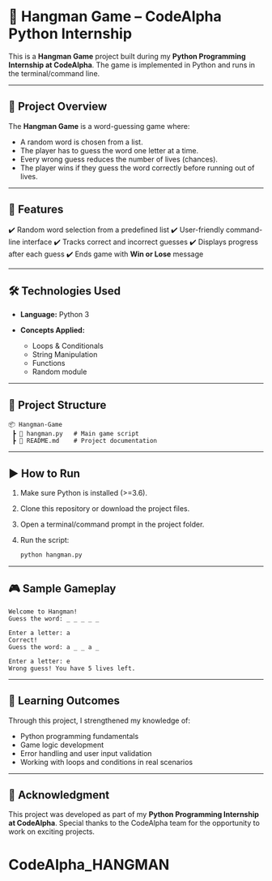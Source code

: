 # 🐍 Hangman Game – CodeAlpha Python Internship

This is a **Hangman Game** project built during my **Python Programming Internship at CodeAlpha**.
The game is implemented in Python and runs in the terminal/command line.

---

## 📌 Project Overview

The **Hangman Game** is a word-guessing game where:

* A random word is chosen from a list.
* The player has to guess the word one letter at a time.
* Every wrong guess reduces the number of lives (chances).
* The player wins if they guess the word correctly before running out of lives.

---

## 🚀 Features

✔️ Random word selection from a predefined list
✔️ User-friendly command-line interface
✔️ Tracks correct and incorrect guesses
✔️ Displays progress after each guess
✔️ Ends game with **Win or Lose** message

---

## 🛠️ Technologies Used

* **Language:** Python 3
* **Concepts Applied:**

  * Loops & Conditionals
  * String Manipulation
  * Functions
  * Random module

---

## 📂 Project Structure

```
📦 Hangman-Game
 ┣ 📜 hangman.py   # Main game script
 ┣ 📜 README.md    # Project documentation
```

---

## ▶️ How to Run

1. Make sure Python is installed (>=3.6).
2. Clone this repository or download the project files.
3. Open a terminal/command prompt in the project folder.
4. Run the script:

   ```bash
   python hangman.py
   ```

---

## 🎮 Sample Gameplay

```
Welcome to Hangman!  
Guess the word: _ _ _ _ _  

Enter a letter: a  
Correct!  
Guess the word: a _ _ a _  

Enter a letter: e  
Wrong guess! You have 5 lives left.  
```

---

## 📖 Learning Outcomes

Through this project, I strengthened my knowledge of:

* Python programming fundamentals
* Game logic development
* Error handling and user input validation
* Working with loops and conditions in real scenarios

---

## 🙌 Acknowledgment

This project was developed as part of my **Python Programming Internship at CodeAlpha**.
Special thanks to the CodeAlpha team for the opportunity to work on exciting projects.

# CodeAlpha_HANGMAN
